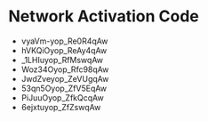 # Network Activation Code
* vyaVm-yop_Re0R4qAw
* hVKQiOyop_ReAy4qAw
* _1LHIuyop_RfMswqAw
* Woz34Oyop_Rfc98qAw
* JwdZveyop_ZeVUgqAw
* 53qn5Oyop_ZfV5EqAw
* PiJuuOyop_ZfkQcqAw
* 6ejxtuyop_ZfZswqAw